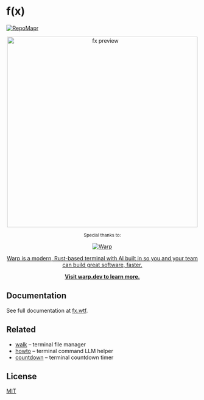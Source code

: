 # f(x)

[![RepoMapr](https://img.shields.io/badge/RepoMapr-View_Interactive_Diagram-blue?style=flat&logo=github)](https://repomapr.com/antonmedv/fx)

<p align="center"><a href="https://fx.wtf"><img src=".github/images/preview.gif" width="500" alt="fx preview"></a></p>

<p align="center"><sup>Special thanks to:</sup></p>
<a href="https://www.warp.dev/?utm_source=github&utm_medium=referral&utm_campaign=fx_20231001">
    <p align="center"><img src=".github/warp-logo@2x.png" alt="Warp"></p>
    <p align="center">Warp is a modern, Rust-based terminal with AI built in so you and your team can build great software, faster.</p>
    <p align="center"><b>Visit warp.dev to learn more.</b></p>
</a>

## Documentation

See full documentation at [fx.wtf](https://fx.wtf).

## Related

- [walk](https://github.com/antonmedv/walk) – terminal file manager
- [howto](https://github.com/antonmedv/howto) – terminal command LLM helper
- [countdown](https://github.com/antonmedv/countdown) – terminal countdown timer

## License

[MIT](LICENSE)

